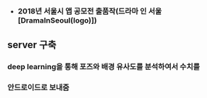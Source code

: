 
- ### 2018년 서울시 앱 공모전 출품작(드라마 인 서울 [DramaInSeoul(logo)])

## server 구축

### deep learning을 통해 포즈와 배경 유사도를 분석하여서 수치를 
### 안드로이드로 보내줌
